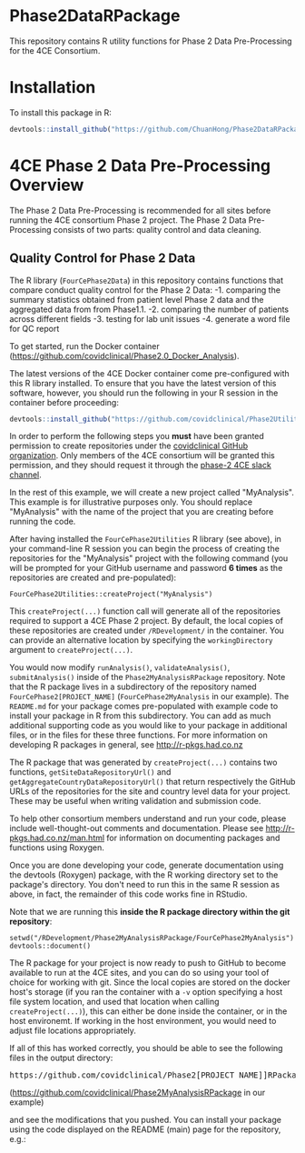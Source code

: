 # Phase2DataRPackage
This repository contains R utility functions for Phase 2 Data Pre-Processing for the 4CE Consortium.

# Installation

To install this package in R:

``` R
devtools::install_github("https://github.com/ChuanHong/Phase2DataRPackage", subdir="FourCePhase2Data", upgrade=FALSE)
```

# 4CE Phase 2 Data Pre-Processing Overview

The Phase 2 Data Pre-Processing is recommended for all sites before running the 4CE consortium Phase 2 project. The Phase 2 Data Pre-Processing consists of two parts: quality control and data cleaning. 


## Quality Control for Phase 2 Data

The R library (`FourCePhase2Data`) in this repository contains functions that compare conduct quality control for the Phase 2 Data: 
-1. comparing the summary statistics obtained from patient level Phase 2 data and the aggregated data from from Phase1.1.
-2. comparing the number of patients across different fields
-3. testing for lab unit issues
-4. generate a word file for QC report

To get started, run the Docker container (https://github.com/covidclinical/Phase2.0_Docker_Analysis).


The latest versions of the 4CE Docker container come pre-configured with this R library installed. To ensure that you have the latest version of this software, however, you should run the following in your R session in the container before proceeding:

``` R
devtools::install_github("https://github.com/covidclinical/Phase2UtilitiesRPackage", subdir="FourCePhase2Utilities", upgrade=FALSE)
```

In order to perform the following steps you **must** have been granted permission to create repositories under the [covidclinical GitHub organization](https://github.com/covidclinical).  Only members of the 4CE consortium will be granted this permission, and they should request it through the [phase-2 4CE slack channel](https://covidclinical.slack.com/archives/C012UTRHJCR).

In the rest of this example, we will create a new project called "MyAnalysis". This example is for illustrative purposes only.
You should replace "MyAnalysis" with the name of the project that you are creating before running the code.

After having installed the `FourCePhase2Utilities` R library (see above), in your command-line R session
you can begin the process of creating the repositories for the "MyAnalysis" project with the following command
(you will be prompted for your GitHub username and password **6 times** as the
repositories are created and pre-populated):

```
FourCePhase2Utilities::createProject("MyAnalysis")
```

This `createProject(...)` function call will generate all of the repositories required to support a 4CE Phase 2 project.  By default,
the local copies of these repositories are created under `/RDevelopment/` in the container. You can provide an alternative location by specifying the `workingDirectory` argument to `createProject(...)`.

You would now modify `runAnalysis()`, `validateAnalysis()`, `submitAnalysis()` inside of the
`Phase2MyAnalysisRPackage` repository.  Note that the R package lives in a subdirectory
of the repository named `FourCePhase2[PROJECT_NAME]` (`FourCePhase2MyAnalysis` in our example). The `README.md` for your package comes pre-populated with example code to install your package in R from this subdirectory.  You can add as much additional supporting code as you would like
to your package in additional files, or in the files for these three functions.  For more information on developing R packages in general, see http://r-pkgs.had.co.nz

The R package that was generated by `createProject(...)` contains two functions, `getSiteDataRepositoryUrl()` and `getAggregateCountryDataRepositoryUrl()` that return respectively the GitHub URLs of the repositories for the site and country level data for your project.  These may be useful when writing validation and submission code.

To help other consortium members understand and run your code, please include well-thought-out comments and documentation.  Please see http://r-pkgs.had.co.nz/man.html for information on documenting packages and functions using Roxygen.

Once you are done developing your code, generate documentation using the devtools (Roxygen) package,
with the R working directory set to the package's directory. You don't need to run this in the same R
session as above, in fact, the remainder of this code works fine in RStudio.

Note that we are running this **inside the R package directory within the git repository**:

```
setwd("/RDevelopment/Phase2MyAnalysisRPackage/FourCePhase2MyAnalysis")
devtools::document()
```

The R package for your project is now ready to push to GitHub to become available to run at the 4CE sites, and you can do so using your
tool of choice for working with git.  Since the local copies are stored on the docker host's
storage (if you ran the container with a `-v` option specifying a host file system location, and used that location when calling `createProject(...)`), this can either be done inside the container, or in the host environemt.  If working
in the host environment, you would need to adjust file locations appropriately.


If all of this has worked correctly, you should be able to see the following files in the output directory:

<pre>https://github.com/covidclinical/Phase2[PROJECT_NAME]]RPackage</pre>

(https://github.com/covidclinical/Phase2MyAnalysisRPackage in our example)

and see the modifications that you pushed.  You can install your package using the code displayed on the README (main) page for the repository, e.g.:
